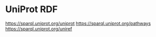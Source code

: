 # UniProt RDF

https://sparql.uniprot.org/uniprot
https://sparql.uniprot.org/pathways
https://sparql.uniprot.org/uniref